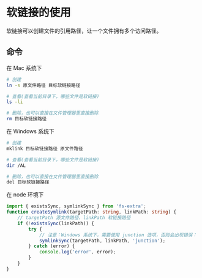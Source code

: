 # 软链接的使用

软链接可以创建文件的引用路径，让一个文件拥有多个访问路径。

## 命令

在  Mac 系统下
```bash
# 创建
ln -s 原文件路径 目标软链接路径

# 查看(查看当前目录下，哪些文件是软链接)
ls -li

# 删除，也可以直接在文件管理器里直接删除
rm 目标软链接路径
```

在 Windows 系统下
```bash
# 创建
mklink 目标软链接路径 原文件路径

# 查看(查看当前目录下，哪些文件是软链接)
dir /AL

# 删除，也可以直接在文件管理器里直接删除
del 目标软链接路径
```

在 node 环境下
```ts
import { existsSync, symlinkSync } from 'fs-extra';
function createSymlink(targetPath: string, linkPath: string) {
    // targetPath 源文件路径、linkPath 软链接路径
    if (!existsSync(linkPath)) {
        try {
            // 注意：Windows 系统下，需要使用 junction 选项，否则会出现错误：
            symlinkSync(targetPath, linkPath, 'junction');
        } catch (error) {
            console.log('error', error);
        }
    }
}
```
